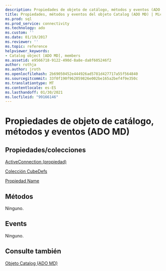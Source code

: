```yaml
---
description: Propiedades de objeto de catálogo, métodos y eventos (ADO MD)
title: Propiedades, métodos y eventos del objeto Catalog (ADO MD) | Microsoft Docs
ms.prod: sql
ms.prod_service: connectivity
ms.technology: ado
ms.custom: ''
ms.date: 01/19/2017
ms.reviewer: ''
ms.topic: reference
helpviewer_keywords:
- Catalog object [ADO MD], members
ms.assetid: e9566718-9122-490d-8a8e-da8f605246f2
author: rothja
ms.author: jroth
ms.openlocfilehash: 2b69050452e444926ad5781d427717a55f564840
ms.sourcegitcommit: 33f0f190f962059826e002be165a2bef4f9e350c
ms.translationtype: MT
ms.contentlocale: es-ES
ms.lasthandoff: 01/30/2021
ms.locfileid: "99166146"
---
```

# <a name="catalog-object-properties-methods-and-events-ado-md"></a>Propiedades de objeto de catálogo, métodos y eventos (ADO MD)
## <a name="propertiescollections"></a>Propiedades/colecciones  
 [ActiveConnection (propiedad)](./activeconnection-property-ado-md.md)  
  
 [Colección CubeDefs](./cubedefs-collection-ado-md.md)  
  
 [Propiedad Name](./name-property-ado-md.md)  
  
## <a name="methods"></a>Métodos  
 Ninguno.  
  
## <a name="events"></a>Events  
 Ninguno.  
  
## <a name="see-also"></a>Consulte también  
 [Objeto Catalog (ADO MD)](./catalog-object-ado-md.md)